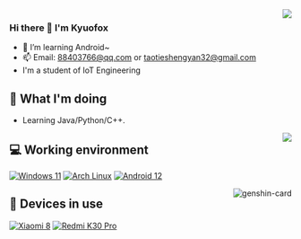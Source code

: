 <img align="right" src="https://github-readme-stats.vercel.app/api?username=KyuoFoxHuyu&hide=issues&show_icons=true&include_all_commits=true&theme=vue&count_private=true" />

### Hi there 👋 I'm Kyuofox
- 🌱 I’m learning Android~
- 📫 Email: 88403766@qq.com or taotieshengyan32@gmail.com
- I'm a student of IoT Engineering

## 🤔 What I'm doing
 - Learning Java/Python/C++.

<img align="right" src="https://github-readme-stats.vercel.app/api/top-langs/?username=KyuoFoxHuyu&layout=compact&theme=vue" />

## 💻 Working environment
[![Windows 11](https://img.shields.io/badge/Windows%2011-00adef?style=flat-square&logo=windows&logoColor=ffffff)](https://www.microsoft.com/en-us/windows/windows-11)
[![Arch Linux](https://img.shields.io/badge/Arch%20Linux-1793d0?style=flat-square&logo=arch-linux&logoColor=ffffff)](https://archlinux.org)
[![Android 12](https://img.shields.io/badge/Android%2012-3ddc84?style=flat-square&logo=android&logoColor=ffffff)](https://www.android.com/android-12/)

<img align="right" src="https://genshin-card.getloli.com/rand/151216346.png" alt="genshin-card" />

## 📱 Devices in use
[![Xiaomi 8](https://img.shields.io/badge/Xiaomi%208%20-fd4900?style=flat-square&logo=xiaomi&logoColor=ffffff)](https://www.mi.com/global/mi-8/)
[![Redmi K30 Pro](https://img.shields.io/badge/Redmi%20K30%20Pro-fd4900?style=flat-square&logo=xiaomi&logoColor=ffffff)](https://www.po.co/global/poco-f2-pro/)

